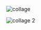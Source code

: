 ![collage](https://github.com/user-attachments/assets/ea1d50bf-80e8-458e-997b-e92f0f23a8ac)

![collage 2](https://github.com/user-attachments/assets/993c1d93-5204-47e8-9576-fad3ebed65a9)
